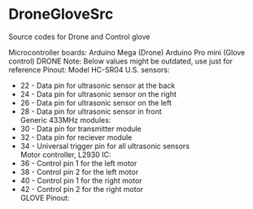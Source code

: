 # DroneGloveSrc
Source codes for Drone and Control glove

Microcontroller boards:
  Arduino Mega (Drone)
  Arduino Pro mini (Glove control)
              DRONE
Note: Below values might be outdated, use just for reference
Pinout: 
  Model HC-SR04 U.S. sensors:
  * 22  - Data pin for ultrasonic sensor at the back        
  * 24  - Data pin for ultrasonic sensor on the right       
  * 26  - Data pin for ultrasonic sensor on the left        
  * 28  - Data pin for ultrasonic sensor in front           
  Generic 433MHz modules: 
  * 30  - Data pin for transmitter module                   
  * 32  - Data pin for reciever module                      
  * 34  - Universal trigger pin for all ultrasonic sensors  
  Motor controller, L2930 IC:   
  * 36  - Control pin 1 for the left motor                  
  * 38  - Control pin 2 for the left motor                  
  * 40  - Control pin 1 for the right motor                 
  * 42  - Control pin 2 for the right motor    
          GLOVE
Pinout: 
  
